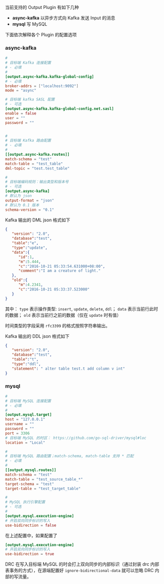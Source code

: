 当前支持的 Output Plugin 有如下几种

- **async-kafka** 以异步方式向 Kafka 发送 Input 的消息
- **mysql** 写 MySQL

下面依次解释各个 Plugin 的配置选项

### async-kafka

```toml
#
# 目标端 Kafka 连接配置
# - 必填
#
[output.async-kafka.kafka-global-config]
# - 必填
broker-addrs = ["localhost:9092"]
mode = "async"

# 目标端 kafka SASL 配置
# - 可选
[output.async-kafka.kafka-global-config.net.sasl]
enable = false
user = ""
password = ""


#
# 目标端 Kafka 路由配置
# - 必填
#
[[output.async-kafka.routes]]
match-schema = "test"
match-table = "test_table"
dml-topic = "test.test_table"

#
# 目标端编码规则：输出类型和版本号
# - 可选
[output.async-kafka]
# 默认为 json
output-format = "json"
# 默认为 0.1 版本
schema-version = "0.1"
```

Kafka 输出的 DML json 格式如下

```json
{
   "version": "2.0",
   "database":"test",
   "table":"e",
   "type":"update",
   "data":{
      "id":1,
      "m":5.444,
      "c":"2016-10-21 05:33:54.631000+08:00",
      "comment":"I am a creature of light."
   },
   "old":{
      "m":4.2341,
      "c":"2016-10-21 05:33:37.523000"
   }
}
```

其中：
`type` 表示操作类型: `insert`, `update`, `delete`, `ddl`；
`data` 表示当前行此时的数据；
`old` 表示当前行之前的数据（仅在 `update` 时有值）

时间类型的字段采用 `rfc3399` 的格式按照字符串输出。

Kafka 输出的 DDL json 格式如下
```json
{
   "version": "2.0",
   "database":"test",
   "table":"t",
   "type":"ddl",
   "statement": " alter table test.t add column v int"
}
```


### mysql

```toml
#
# 目标端 MySQL 连接配置
# - 必填
#
[output.mysql.target]
host = "127.0.0.1"
username = ""
password = ""
port = 3306
# 目标端 MySQL 的时区： https://github.com/go-sql-driver/mysql#loc
location = "Local"

#
# 目标端 MySQL 路由配置；match-schema, match-table 支持 * 匹配
# - 必填
#
[[output.mysql.routes]]
match-schema = "test"
match-table = "test_source_table_*"
target-schema = "test"
target-table = "test_target_table"

#
# MySQL 执行引擎配置
# - 可选
#
[output.mysql.execution-engine]
# 开启双向同步标识的写入
use-bidirection = false
```


在上述配置中，如果配置了

```toml
[output.mysql.execution-engine]
# 开启双向同步标识的写入
use-bidirection = true
```

DRC 在写入目标端 MySQL 的时会打上双向同步的内部标识（通过封装 drc 内部表事务的方式），在源端配置好 `ignore-bidirectional-data` 就可以忽略 DRC 内部的写流量。